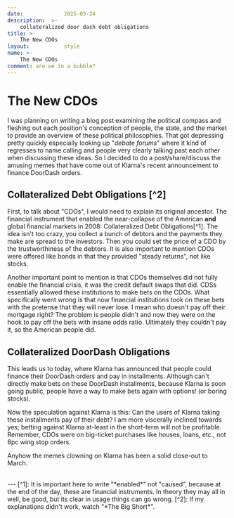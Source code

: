 ```yaml
---
date:             2025-03-24
description:  >-
    collateralized door dash debt obligations
title: >-
    The New CDOs
layout:           style
name: >-
    The New CDOs
comment: are we in a bubble? 
---
```


# The New CDOs

I was planning on writing a blog post examining the political compass and fleshing out each position's conception of people, the state, and the market to provide an overview of these political philosophies. That got depressing pretty quickly especially looking up "*debate forums*" where it kind of regresses to name calling and people very clearly talking past each other when discussing these ideas. So I decided to do a post/share/discuss the amusing memes that have come out of Klarna's recent announcement to finance DoorDash orders.

## Collateralized Debt Obligations [^2]

First, to talk about "CDOs", I would need to explain its original ancestor. The financial instrument that enabled the near-collapse of the American **and** global financial markets in 2008: Collateralized Debt Obligations[^1]. The idea isn't too crazy, you collect a bunch of debtors and the payments they make are spread to the investors. Then you could set the price of a CDO by the trustworthiness of the debtors. It is also important to mention CDOs were offered like bonds in that they provided "steady returns", not like stocks.

Another important point to mention is that CDOs themselves did not fully enable the financial crisis, it was the credit default swaps that did. CDSs essentially allowed these institutions to make bets on the CDOs. What specifically went wrong is that now financial institutions took on these bets with the pretense that they will never lose. I mean who doesn't pay off their mortgage right? The problem is people didn't and now they were on the hook to pay off the bets with insane odds ratio. Ultimately they couldn't pay it, so the American people did.

## Collateralized DoorDash Obligations

This leads us to today, where Klarna has announced that people could finance their DoorDash orders and pay in installments. Although can't directly make bets on these DoorDash installments, because Klarna is soon going public, people have a way to make bets again with options! (or boring stocks). 

Now the speculation against Klarna is this: Can the users of Klarna taking these installments pay of their debt? I am more viscerally inclined towards yes; betting against Klarna at-least in the short-term will not be profitable. Remember, CDOs were on big-ticket purchases like houses, loans, etc., not 8pc wing stop orders.

Anyhow the memes clowning on Klarna has been a solid close-out to March.


<br/>
---
[^1]: It is important here to write "*enabled*" not "caused", because at the end of the day, these are financial instruments. In theory they may all in well, be good, but its clear in usage things can go wrong.
[^2]: If my explanations didn't work, watch "*The Big Short*".